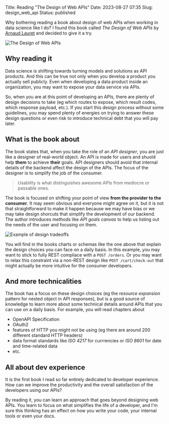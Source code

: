 Title: Reading "The Design of Web APIs"
Date: 2023-08-27 07:35
Slug: design_web_api
Status: published

Why bothering reading a book about design of web APIs when working in data science like I do? I found this book called _The Design of Web APIs_ by [Arnaud Lauret](https://apihandyman.io/about/) and decided to give it a try.

![The Design of Web APIs]({static}/images/bookshelf/webapi.jpg)

## Why reading it

Data science is shifting towards turning models and solutions as API products. And this can be true not only when you develop a product you actually sell publicly. Even when developing a data product inside an organization, you may want to expose your data service via APIs.

So, when you are at this point of developing an APIs, there are plenty of design decisions to take (eg which routes to expose, which result codes, which response payload, etc.). If you start this design process without some guidelines, you may spend plenty of energies on trying to answer these design questions or even risk to introduce technical debt that you will pay later.

## What is the book about

The book states that, when you take the role of an _API designer_, you are just like a designer of real-world object. An API is made for users and shuold help **them** to achieve **their** goals. API designers should avoid that internal details of the backend affect the design of the APIs. The focus of the designer is to simplify the job of the consumer.

> Usability is what distinguishes awesome APIs from mediocre or passable ones.

The book is focused on shifting your point of view **from the provider to the consumer**. It may seem obvious and everyone might agree on it, but it is not that straightforward to make it happen because we may have bias or we may take design shorcuts that simplify the development of our backend. The author introduces methods like _API goals canvas_ to help us listing out the needs of the user and focusing on them.

![Example of design tradeoffs]({static}/images/api_design_tradeoff.png)

You will find in the books charts or schemas like the one above that explain the design choices you can face on a daily basis. In this example, you may want to stick to fully REST compliace with a `POST /orders`. Or you may want to relax this constraint via a non-REST design like `POST /cart/check-out` that might actually be more intuitive for the consumer developers.

## And more technicalities

The book has a focus on these design choices (eg the _resource expansion_ pattern for nested object in API responses), but is a good source of knowledge to learn more about some technical details around APIs that you can use on a daily basis. For example, you will read chapters about

- OpenAPI Specification
- OAuth2
- features of HTTP you might not be using (eg there are around 200 different standard HTTP headers)
- data format standards like _ISO 4217_ for currrencies or _ISO 8601_ for date and time-related data
- etc.

## All about dev experience

It is the first book I read so far entirely dedicated to developer experience. How can we improve the productivity and the overall satisfaction of the developers using our APIs?

By reading it, you can learn an approach that goes beyond designing web APIs. You learn to focus on what simplifies the life of a developer, and I'm sure this thinking has an effect on how you write your code, your internal tools or even your docs.
